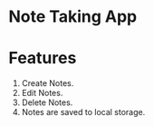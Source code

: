 # Note Taking App
# Features

1. Create Notes.
2. Edit Notes.
3. Delete Notes.
4. Notes are saved to local storage.

